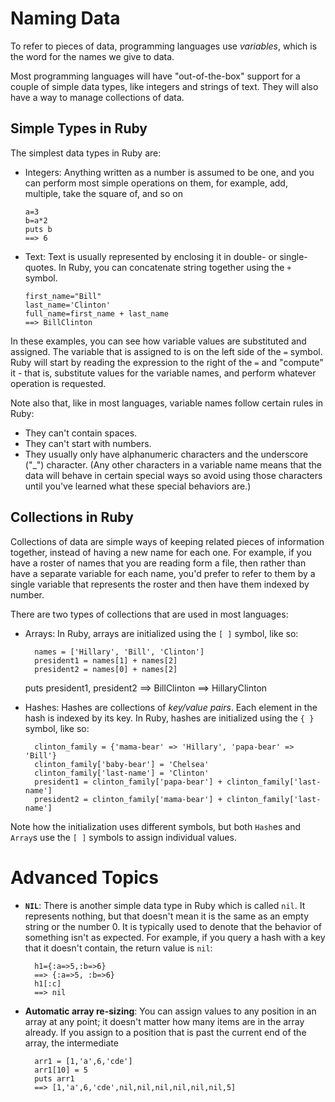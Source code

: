 # Naming Data

To refer to pieces of data, programming languages use _variables_, which is the word for the names we give to data.

Most programming languages will have "out-of-the-box" support for a couple of simple data types, like integers and strings of text. They will also have a way to manage collections of data.

## Simple Types in Ruby

The simplest data types in Ruby are:

*   Integers: Anything written as a number is assumed to be one, and you can perform most simple operations on them, for example, add, multiple, take the square of, and so on

        a=3
        b=a*2
        puts b
        ==> 6

*   Text: Text is usually represented by enclosing it in double- or single-quotes. In Ruby, you can concatenate string together using the `+` symbol.

        first_name="Bill"
        last_name='Clinton'
        full_name=first_name + last_name
        ==> BillClinton

In these examples, you can see how variable values are substituted and
assigned. The variable that is assigned to is on the left side of the
`=` symbol. Ruby will start by reading the expression to the right of
the `=` and "compute" it - that is, substitute values for the variable
names, and perform whatever operation is requested.

Note also that, like in most languages, variable names follow certain rules in Ruby:

* They can't contain spaces.
* They can't start with numbers.
* They usually only have alphanumeric characters and the underscore ("_") character. (Any other characters in a variable name means that the data will behave in certain special ways so avoid using those characters until you've learned what these special behaviors are.)

## Collections in Ruby

Collections of data are simple ways of keeping related pieces of
information together, instead of having a new name for each one. For
example, if you have a roster of names that you are reading form a
file, then rather than have a separate variable for each name, you'd
prefer to refer to them by a single variable that represents the
roster and then have them indexed by number.

There are two types of collections that are used in most languages:

* Arrays: In Ruby, arrays are initialized using the `[ ]` symbol, like so:

        names = ['Hillary', 'Bill', 'Clinton']
        president1 = names[1] + names[2]
        president2 = names[0] + names[2]
	puts president1, president2
        ==> BillClinton
        ==> HillaryClinton

* Hashes: Hashes are collections of _key/value pairs_. Each element in the hash is indexed by its key. In Ruby, hashes are initialized using the `{ }` symbol, like so:

        clinton_family = {'mama-bear' => 'Hillary', 'papa-bear' => 'Bill'}
        clinton_family['baby-bear'] = 'Chelsea'
        clinton_family['last-name'] = 'Clinton'
        president1 = clinton_family['papa-bear'] + clinton_family['last-name']
        president2 = clinton_family['mama-bear'] + clinton_family['last-name']

Note how the initialization uses different symbols, but both `Hash`es
and `Array`s use the `[ ]` symbols to assign individual values.

# Advanced Topics

* **`NIL`**: There is another simple data type in Ruby which is called `nil`. It represents nothing, but that doesn't mean it is the same as an empty string or the number 0. It is typically used to denote that the behavior of something isn't as expected. For example, if you query a hash with a key that it doesn't contain, the return value is `nil`:

        h1={:a=>5,:b=>6}
        ==> {:a=>5, :b=>6}
        h1[:c]
        ==> nil

* **Automatic array re-sizing**: You can assign values to any position in an array at any point; it doesn't matter how many items are in the array already. If you assign to a position that is past the current end of the array, the intermediate 

        arr1 = [1,'a',6,'cde']
        arr1[10] = 5
        puts arr1
        ==> [1,'a',6,'cde',nil,nil,nil,nil,nil,nil,5]